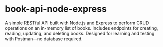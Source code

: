 # book-api-node-express
A simple RESTful API built with Node.js and Express to perform CRUD operations on an in-memory list of books. Includes endpoints for creating, reading, updating, and deleting books. Designed for learning and testing with Postman—no database required.
